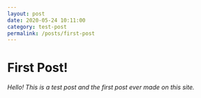```yaml
---
layout: post
date: 2020-05-24 10:11:00
category: test-post
permalink: /posts/first-post
---
```

# First Post!
_Hello! This is a test post and the first post ever made on this site._
